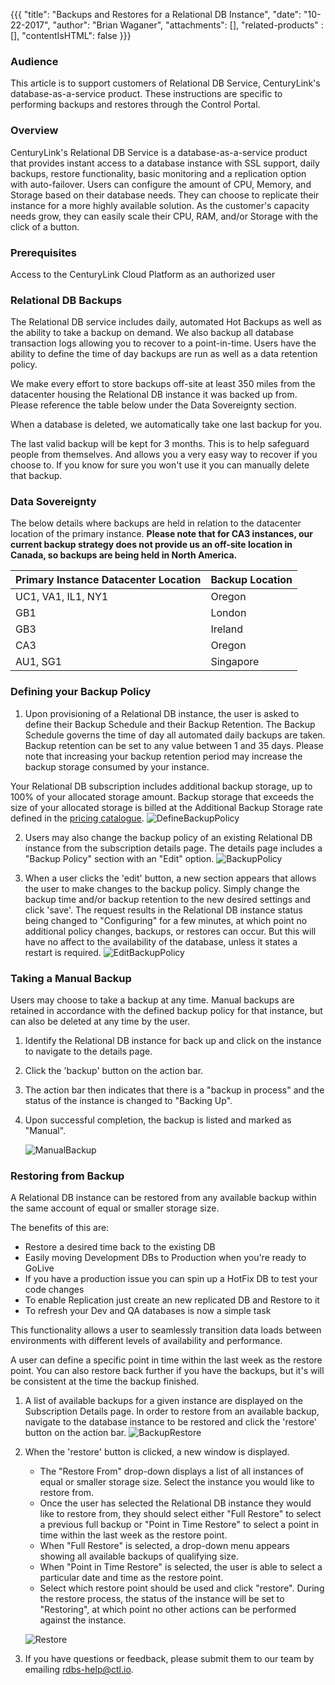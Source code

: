 {{{
  "title": "Backups and Restores for a Relational DB Instance",
  "date": "10-22-2017",
  "author": "Brian Waganer",
  "attachments": [],
  "related-products" : [],
  "contentIsHTML": false
}}}

### Audience
This article is to support customers of Relational DB Service, CenturyLink's database-as-a-service product. These instructions are specific to performing backups and restores through the Control Portal.

### Overview
CenturyLink's Relational DB Service is a database-as-a-service product that provides instant access to a database instance with SSL support, daily backups, restore functionality, basic monitoring and a replication option with auto-failover. Users can configure the amount of CPU, Memory, and Storage based on their database needs. They can choose to replicate their instance for a more highly available solution. As the customer's capacity needs grow, they can easily scale their CPU, RAM, and/or Storage with the click of a button.

### Prerequisites
Access to the CenturyLink Cloud Platform as an authorized user

### Relational DB Backups
The Relational DB service includes daily, automated Hot Backups as well as the ability to take a backup on demand. We also backup all database transaction logs allowing you to recover to a point-in-time.  Users have the ability to define the time of day backups are run as well as a data retention policy. 

We make every effort to store backups off-site at least 350 miles from the datacenter housing the Relational DB instance it was backed up from.  Please reference the table below under the Data Sovereignty section.

When a database is deleted, we automatically take one last backup for you.  

The last valid backup will be kept for 3 months.  This is to help safeguard people from themselves.  And allows you a very easy way to recover if you choose to.  If you know for sure you won't use it you can manually delete that backup.

### Data Sovereignty
The below details where backups are held in relation to the datacenter location of the primary instance. **Please note that for CA3 instances, our current backup strategy does not provide us an off-site location in Canada, so backups are being held in North America.**

**Primary Instance Datacenter Location**|**Backup Location**
-----------|-----------
UC1, VA1, IL1, NY1 | Oregon
GB1 | London
GB3 | Ireland
CA3 | Oregon
AU1, SG1 | Singapore 



### Defining your Backup Policy

1. Upon provisioning of a Relational DB instance, the user is asked to define their Backup Schedule and their Backup Retention. The Backup Schedule governs the time of day all automated daily backups are taken. Backup retention can be set to any value between 1 and 35 days. Please note that increasing your backup retention period may increase the backup storage consumed by your instance. 

Your Relational DB subscription includes additional backup storage, up to 100% of your allocated storage amount. Backup storage that exceeds the size of your allocated storage is billed at the Additional Backup Storage rate defined in the [pricing catalogue](https://www.ctl.io/pricing/#/va1).
   ![DefineBackupPolicy](../images/rdbs/rdbs-define-backup-policy.png)

2. Users may also change the backup policy of an existing Relational DB instance from the subscription details page. The details page includes a "Backup Policy" section with an "Edit" option.
   ![BackupPolicy](../images/rdbs/rdbs-edit-backup-policy.png)

3. When a user clicks the 'edit' button, a new section appears that allows the user to make changes to the backup policy. Simply change the backup time and/or backup retention to the new desired settings and click 'save'. The request results in the Relational DB instance status being changed to "Configuring" for a few minutes, at which point no additional policy changes, backups, or restores can occur.  But this will have no affect to the availability of the database, unless it states a restart is required.
   ![EditBackupPolicy](../images/rdbs/rdbs-edit-backup-policy-2.png)


### Taking a Manual Backup
Users may choose to take a backup at any time. Manual backups are retained in accordance with the defined backup policy for that instance, but can also be deleted at any time by the user.
1. Identify the Relational DB instance for back up and click on the instance to navigate to the details page.

2. Click the 'backup' button on the action bar.

3. The action bar then indicates that there is a "backup in process" and the status of the instance is changed to "Backing Up".

4. Upon successful completion, the backup is listed and marked as "Manual".

   ![ManualBackup](../images/rdbs/rdbs-manual-backup.png)


### Restoring from Backup
A Relational DB instance can be restored from any available backup within the same account of equal or smaller storage size.  

The benefits of this are:
 - Restore a desired time back to the existing DB
 - Easily moving Development DBs to Production when you're ready to GoLive
 - If you have a production issue you can spin up a HotFix DB to test your code changes
 - To enable Replication just create an new replicated DB and Restore to it
 - To refresh your Dev and QA databases is now a simple task
 
This functionality allows a user to seamlessly transition data loads between environments with different levels of availability and performance.

A user can define a specific point in time within the last week as the restore point. You can also restore back further if you have the backups, but it's will be consistent at the time the backup finished.


1. A list of available backups for a given instance are displayed on the Subscription Details page. In order to restore from an available backup, navigate to the database instance to be restored and click the 'restore' button on the action bar.
   ![BackupRestore](../images/rdbs/rdbs-backup-restore.png)

2. When the 'restore' button is clicked, a new window is displayed.
   * The "Restore From" drop-down displays a list of all instances of equal or smaller storage size. Select the instance you would like to restore from.
   * Once the user has selected the Relational DB instance they would like to restore from, they should select either "Full Restore" to select a previous full backup or "Point in Time Restore" to select a point in time within the last week as the restore point.  
   * When "Full Restore" is selected, a drop-down menu appears showing all available backups of qualifying size.
   * When "Point in Time Restore" is selected, the user is able to select a particular date and time as the restore point.
   * Select which restore point should be used and click "restore". During the restore process, the status of the instance will be set to "Restoring", at which point no other actions can be performed against the instance.
  
   ![Restore](../images/rdbs/rdbs-restore.png)

3. If you have questions or feedback, please submit them to our team by emailing <a href="mailto:rdbs-help@ctl.io">rdbs-help@ctl.io</a>.
